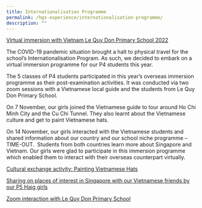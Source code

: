 ```yaml
---
title: Internationalisation Programme
permalink: /hgs-experience/internationalisation-programme/
description: ""
---
```

<u>Virtual immersion with Vietnam Le Quy Don Primary School 2022</u>

  

The COVID-19 pandemic situation brought a halt to physical travel for the school’s Internationalisation Program. As such, we decided to embark on a virtual immersion programme for our P4 students this year. 

The 5 classes of P4 students participated in this year’s overseas immersion programme as their post-examination activities. It was conducted via two zoom sessions with a Vietnamese local guide and the students from Le Quy Don Primary School.  

  

On 7 November, our girls joined the Vietnamese guide to tour around Ho Chi Minh City and the Cu Chi Tunnel. They also learnt about the Vietnamese culture and get to paint Vietnamese hats.  

On 14 November, our girls interacted with the Vietnamese students and shared information about our country and our school niche programme – TIME-OUT.  Students from both countries learn more about Singapore and Vietnam. Our girls were glad to participate in this immersion programme which enabled them to interact with their overseas counterpart virtually.


<u>Cultural exchange activity: Painting Vietnamese Hats</u>


<u>Sharing on places of interest in Singapore with our Vietnamese friends by our P5 Haig girls</u>


<u>Zoom interaction with Le Quy Don Primary School</u>